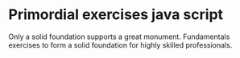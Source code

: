 # Primordial exercises java script
 Only a solid foundation supports a great monument. Fundamentals exercises to form a solid foundation for highly skilled professionals.
